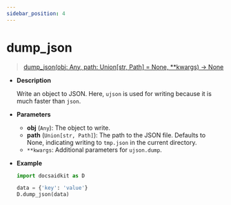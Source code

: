 ```yaml
---
sidebar_position: 4
---
```


# dump_json

> [dump_json(obj: Any, path: Union[str, Path] = None, **kwargs) -> None](https://github.com/DocsaidLab/DocsaidKit/blob/012540eebaebb2718987dd3ec0f7dcf40f403caa/docsaidkit/utils/files_utils.py#L65)

- **Description**

    Write an object to JSON. Here, `ujson` is used for writing because it is much faster than `json`.

- **Parameters**

    - **obj** (`Any`): The object to write.
    - **path** (`Union[str, Path]`): The path to the JSON file. Defaults to None, indicating writing to `tmp.json` in the current directory.
    - `**kwargs`: Additional parameters for `ujson.dump`.

- **Example**

    ```python
    import docsaidkit as D

    data = {'key': 'value'}
    D.dump_json(data)
    ```
